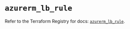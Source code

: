 # `azurerm_lb_rule`

Refer to the Terraform Registry for docs: [`azurerm_lb_rule`](https://registry.terraform.io/providers/hashicorp/azurerm/3.99.0/docs/resources/lb_rule).
